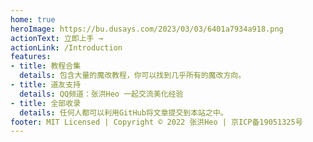 ```yaml
---
home: true
heroImage: https://bu.dusays.com/2023/03/03/6401a7934a918.png
actionText: 立即上手 →
actionLink: /Introduction
features:
- title: 教程合集
  details: 包含大量的魔改教程，你可以找到几乎所有的魔改方向。
- title: 道友支持
  details: QQ频道：张洪Heo 一起交流美化经验
- title: 全部收录
  details: 任何人都可以利用GitHub将文章提交到本站之中。
footer: MIT Licensed | Copyright © 2022 张洪Heo | 京ICP备19051325号
---
```



